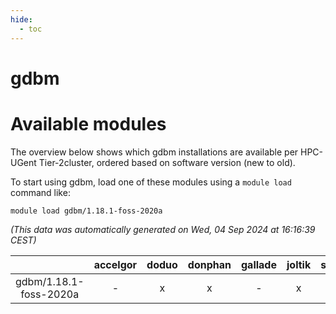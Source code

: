 ```yaml
---
hide:
  - toc
---
```


gdbm
====

# Available modules


The overview below shows which gdbm installations are available per HPC-UGent Tier-2cluster, ordered based on software version (new to old).

To start using gdbm, load one of these modules using a `module load` command like:

```shell
module load gdbm/1.18.1-foss-2020a
```

*(This data was automatically generated on Wed, 04 Sep 2024 at 16:16:39 CEST)*  

| |accelgor|doduo|donphan|gallade|joltik|shinx|skitty|
| :---: | :---: | :---: | :---: | :---: | :---: | :---: | :---: |
|gdbm/1.18.1-foss-2020a|-|x|x|-|x|-|x|
